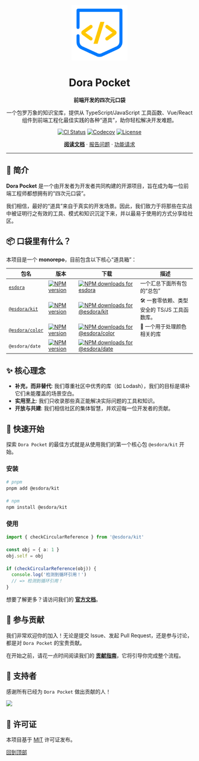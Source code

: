<div align="center">
  <a name="readme-top"></a>

  <img src="./docs/public/logo-light.svg" alt="Dora Pocket Logo" width="150">

  <h1>Dora Pocket</h1>

  <p><strong>前端开发的四次元口袋</strong></p>

  <p>
    一个包罗万象的知识宝库，提供从 TypeScript/JavaScript 工具函数、Vue/React 组件到前端工程化最佳实践的各种“道具”，助你轻松解决开发难题。
  </p>

  <p>
    <a href="https://github.com/esdora-js/esdora/actions/workflows/ci.yml"><img src="https://github.com/esdora-js/esdora/actions/workflows/ci.yml/badge.svg" alt="CI Status"></a>
    <a href="https://codecov.io/gh/esdora-js/esdora/branch/main"><img src="https://img.shields.io/codecov/c/github/esdora-js/esdora/main.svg?style=flat-square" alt="Codecov"></a>
    <a href="./LICENSE"><img src="https://img.shields.io/npm/l/@esdora/kit.svg?style=flat-square" alt="License"></a>
  </p>

  <p>
    <a href="https://esdora.js.org"><strong>阅读文档</strong></a>
    ·
    <a href="https://github.com/esdora-js/esdora/issues/new/choose">报告问题</a>
    ·
    <a href="https://github.com/esdora-js/esdora/issues/new/choose">功能请求</a>
  </p>

</div>

---

## 📖 简介

**Dora Pocket** 是一个由开发者为开发者共同构建的开源项目，旨在成为每一位前端工程师都想拥有的“四次元口袋”。

我们相信，最好的“道具”来自于真实的开发场景。因此，我们致力于将那些在实战中被证明行之有效的工具、模式和知识沉淀下来，并以最易于使用的方式分享给社区。

## 📦 口袋里有什么？

本项目是一个 **monorepo**，目前包含以下核心“道具箱”：

| 包名                                | 版本                                                                                                                        | 下载                                                                                                                                             | 描述                                         |
| ----------------------------------- | --------------------------------------------------------------------------------------------------------------------------- | ------------------------------------------------------------------------------------------------------------------------------------------------ | -------------------------------------------- |
| [`esdora`](./packages/esdora)       | [![NPM version](https://img.shields.io/npm/v/esdora.svg?style=flat-square)](https://npmjs.org/package/esdora)               | [![NPM downloads for esdora](https://img.shields.io/npm/dm/esdora.svg?style=flat-square)](https://npmjs.org/package/esdora)                      | 一个汇总下面所有包的“总包”                   |
| [`@esdora/kit`](./packages/kit)     | [![NPM version](https://img.shields.io/npm/v/@esdora/kit.svg?style=flat-square)](https://npmjs.org/package/@esdora/kit)     | [![NPM downloads for @esdora/kit](https://img.shields.io/npm/dm/@esdora/kit.svg?style=flat-square)](https://npmjs.org/package/@esdora/kit)       | 🛠️ 一套零依赖、类型安全的 TS/JS 工具函数库。 |
| [`@esdora/color`](./packages/color) | [![NPM version](https://img.shields.io/npm/v/@esdora/color.svg?style=flat-square)](https://npmjs.org/package/@esdora/color) | [![NPM downloads for @esdora/color](https://img.shields.io/npm/dm/@esdora/color.svg?style=flat-square)](https://npmjs.org/package/@esdora/color) | 🎨 一个用于处理颜色相关的库                  |
| `@esdora/date`                      | [![NPM version](https://img.shields.io/npm/v/@esdora/date.svg?style=flat-square)](https://npmjs.org/package/@esdora/date)   | [![NPM downloads for @esdora/date](https://img.shields.io/npm/dm/@esdora/date.svg?style=flat-square)](https://npmjs.org/package/@esdora/date)    |                                              |

## ✨ 核心理念

- **补充，而非替代**: 我们尊重社区中优秀的库（如 Lodash），我们的目标是填补它们未能覆盖的场景空白。
- **实用至上**: 我们只收录那些真正能解决实际问题的工具和知识。
- **开放与共建**: 我们相信社区的集体智慧，并欢迎每一位开发者的贡献。

## 🚀 快速开始

探索 `Dora Pocket` 的最佳方式就是从使用我们的第一个核心包 `@esdora/kit` 开始。

### 安装

```bash
# pnpm
pnpm add @esdora/kit

# npm
npm install @esdora/kit
```

### 使用

```typescript
import { checkCircularReference } from '@esdora/kit'

const obj = { a: 1 }
obj.self = obj

if (checkCircularReference(obj)) {
  console.log('检测到循环引用！')
  // => 检测到循环引用！
}
```

想要了解更多？请访问我们的 **[官方文档](https://esdora.js.org)**。

## 🤝 参与贡献

我们非常欢迎你的加入！无论是提交 Issue、发起 Pull Request，还是参与讨论，都是对 `Dora Pocket` 的宝贵贡献。

在开始之前，请花一点时间阅读我们的 **[贡献指南](https://esdora.js.org/contributing/)**，它将引导你完成整个流程。

## 💖 支持者

感谢所有已经为 `Dora Pocket` 做出贡献的人！

<a href="https://github.com/esdora-js/esdora/graphs/contributors">
  <img src="https://contrib.rocks/image?repo=esdora-js/esdora" />
</a>

## 📜 许可证

本项目基于 [MIT](./LICENSE) 许可证发布。

[回到顶部](#readme-top)

